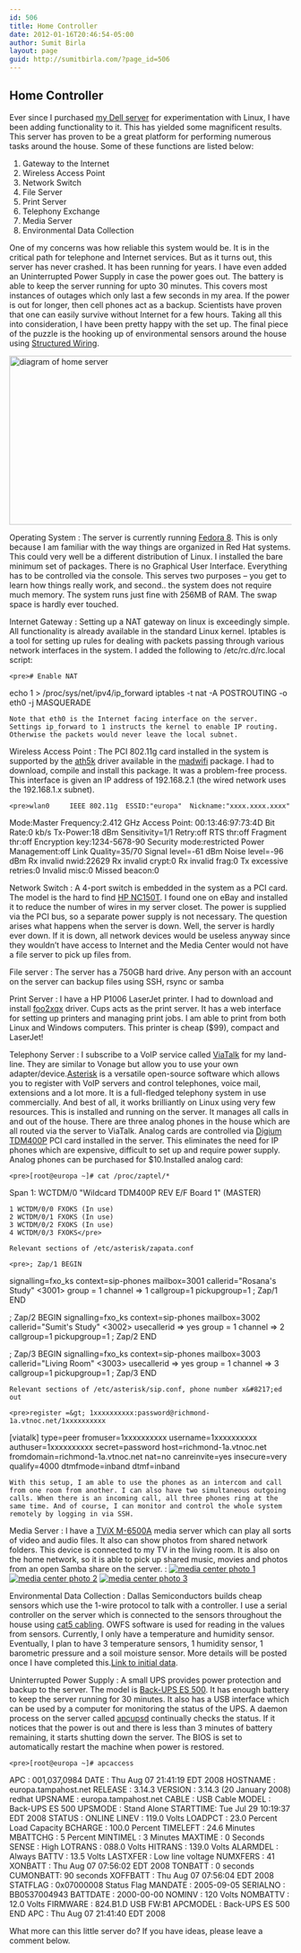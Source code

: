 ```yaml
---
id: 506
title: Home Controller
date: 2012-01-16T20:46:54-05:00
author: Sumit Birla
layout: page
guid: http://sumitbirla.com/?page_id=506
---
```

## Home Controller

Ever since I purchased [my Dell server](http://sumit.tampahost.net/2005/02/new-server-setup/ "New server: Dell PowerEdge SC420") for experimentation with Linux, I have been adding functionality to it. This has yielded some magnificent results. This server has proven to be a great platform for performing numerous tasks around the house. Some of these functions are listed below:

  1. Gateway to the Internet
  2. Wireless Access Point
  3. Network Switch
  4. File Server
  5. Print Server
  6. Telephony Exchange
  7. Media Server
  8. Environmental Data Collection

One of my concerns was how reliable this system would be. It is in the critical path for telephone and Internet services. But as it turns out, this server has never crashed. It has been running for years. I have even added an Uninterrupted Power Supply in case the power goes out. The battery is able to keep the server running for upto 30 minutes. This covers most instances of outages which only last a few seconds in my area. If the power is out for longer, then cell phones act as a backup. Scientists have proven that one can easily survive without Internet for a few hours. Taking all this into consideration, I have been pretty happy with the set up. The final piece of the puzzle is the hooking up of environmental sensors around the house using [Structured Wiring](http://sumit-old.tampahost.net/projects/wiring.php).

<div>
  <img class="aligncenter" src="http://sumit-old.tampahost.net/projects/images/europa_large.gif" alt="diagram of home server" width="520" height="301" />
</div>

Operating System
:   The server is currently running [Fedora 8](http://fedoraproject.org/). This is only because I am familiar with the way things are organized in Red Hat systems. This could very well be a different distribution of Linux. I installed the bare minimum set of packages. There is no Graphical User Interface. Everything has to be controlled via the console. This serves two purposes &#8211; you get to learn how things really work, and second.. the system does not require much memory. The system runs just fine with 256MB of RAM. The swap space is hardly ever touched.

Internet Gateway
:   Setting up a NAT gateway on linux is exceedingly simple. All functionality is already available in the standard Linux kernel. Iptables is a tool for setting up rules for dealing with packets passing through various network interfaces in the system. I added the following to /etc/rc.d/rc.local script:</p> 
    
    <pre># Enable NAT
echo 1 &gt; /proc/sys/net/ipv4/ip_forward
iptables -t nat -A POSTROUTING -o eth0 -j MASQUERADE</pre>
    
    Note that eth0 is the Internet facing interface on the server. Settings ip_forward to 1 instructs the kernel to enable IP routing. Otherwise the packets would never leave the local subnet.

Wireless Access Point
:   The PCI 802.11g card installed in the system is supported by the [ath5k](http://madwifi.org/wiki/About/ath5k) driver available in the [madwifi](http://madwifi.org/) package. I had to download, compile and install this package. It was a problem-free process. This interface is given an IP address of 192.168.2.1 (the wired network uses the 192.168.1.x subnet).</p> 
    
    <pre>wlan0     IEEE 802.11g  ESSID:"europa"  Nickname:"xxxx.xxxx.xxxx"
Mode:Master  Frequency:2.412 GHz  Access Point: 00:13:46:97:73:4D
Bit Rate:0 kb/s   Tx-Power:18 dBm   Sensitivity=1/1
Retry:off   RTS thr:off   Fragment thr:off
Encryption key:1234-5678-90   Security mode:restricted
Power Management:off
Link Quality=35/70  Signal level=-61 dBm  Noise level=-96 dBm
Rx invalid nwid:22629  Rx invalid crypt:0  Rx invalid frag:0
Tx excessive retries:0  Invalid misc:0   Missed beacon:0</pre>

Network Switch
:   A 4-port switch is embedded in the system as a PCI card. The model is the hard to find [HP NC150T](http://h20000.www2.hp.com/bizsupport/TechSupport/Home.jsp?lang=en&cc=us&prodTypeId=329290&prodSeriesId=428161). I found one on eBay and installed it to reduce the number of wires in my server closet. The power is supplied via the PCI bus, so a separate power supply is not necessary. The question arises what happens when the server is down. Well, the server is hardly ever down. If it is down, all network devices would be useless anyway since they wouldn&#8217;t have access to Internet and the Media Center would not have a file server to pick up files from.

File server
:   The server has a 750GB hard drive. Any person with an account on the server can backup files using SSH, rsync or samba

Print Server
:   I have a HP P1006 LaserJet printer. I had to download and install [foo2xqx](http://foo2xqx.rkkda.com/) driver. Cups acts as the print server. It has a web interface for setting up printers and managing print jobs. I am able to print from both Linux and Windows computers. This printer is cheap ($99), compact and LaserJet!

Telephony Server
:   I subscribe to a VoIP service called [ViaTalk](http://www.viatalk.com/) for my land-line. They are similar to Vonage but allow you to use your own adapter/device.[Asterisk](http://www.asterisk.org/) is a versatile open-source software which allows you to register with VoIP servers and control telephones, voice mail, extensions and a lot more. It is a full-fledged telephony system in use commercially. And best of all, it works brilliantly on Linux using very few resources. This is installed and running on the server. It manages all calls in and out of the house. There are three analog phones in the house which are all routed via the server to ViaTalk. Analog cards are controlled via [Digium TDM400P](http://www.digiumcards.com/tdm400p.html) PCI card installed in the server. This eliminates the need for IP phones which are expensive, difficult to set up and require power supply. Analog phones can be purchased for $10.Installed analog card:</p> 
    
    <pre>[root@europa ~]# cat /proc/zaptel/*
Span 1: WCTDM/0 "Wildcard TDM400P REV E/F Board 1" (MASTER) 

	1 WCTDM/0/0 FXOKS (In use)
	2 WCTDM/0/1 FXOKS (In use)
	3 WCTDM/0/2 FXOKS (In use)
	4 WCTDM/0/3 FXOKS</pre>
    
    Relevant sections of /etc/asterisk/zapata.conf
    
    <pre>; Zap/1 BEGIN
signalling=fxo_ks
context=sip-phones
mailbox=3001
callerid="Rosana's Study" &lt;3001&gt;
group = 1
channel =&gt; 1
callgroup=1
pickupgroup=1
; Zap/1 END

; Zap/2 BEGIN
signalling=fxo_ks
context=sip-phones
mailbox=3002
callerid="Sumit's Study" &lt;3002&gt;
usecallerid =&gt; yes
group = 1
channel =&gt; 2
callgroup=1
pickupgroup=1
; Zap/2 END

; Zap/3 BEGIN
signalling=fxo_ks
context=sip-phones
mailbox=3003
callerid="Living Room" &lt;3003&gt;
usecallerid =&gt; yes
group = 1
channel =&gt; 3
callgroup=1
pickupgroup=1
; Zap/3 END</pre>
    
    Relevant sections of /etc/asterisk/sip.conf, phone number x&#8217;ed out
    
    <pre>register =&gt; 1xxxxxxxxxx:password@richmond-1a.vtnoc.net/1xxxxxxxxxx

[viatalk]
type=peer
fromuser=1xxxxxxxxxx
username=1xxxxxxxxxx
authuser=1xxxxxxxxxx
secret=password
host=richmond-1a.vtnoc.net
fromdomain=richmond-1a.vtnoc.net
nat=no
canreinvite=yes
insecure=very
qualify=4000
dtmfmode=inband
dtmf=inband</pre>
    
    With this setup, I am able to use the phones as an intercom and call from one room from another. I can also have two simultaneous outgoing calls. When there is an incoming call, all three phones ring at the same time. And of course, I can monitor and control the whole system remotely by logging in via SSH.

Media Server
:   I have a [TViX M-6500A](http://www.tvix.co.kr/Eng/products/HDM6500A.aspx) media server which can play all sorts of video and audio files. It also can show photos from shared network folders. This device is connected to my TV in the living room. It is also on the home network, so it is able to pick up shared music, movies and photos from an open Samba share on the server.
:   [![media center photo 1](http://sumit-old.tampahost.net/projects/images/mediacenter1_sm.jpg)](http://sumit-old.tampahost.net/photo/display.php?img=/projects/images/mediacenter1.jpg) [![media center photo 2](http://sumit-old.tampahost.net/projects/images/mediacenter2_sm.jpg)](http://sumit-old.tampahost.net/photo/display.php?img=/projects/images/mediacenter2.jpg) [![media center photo 3](http://sumit-old.tampahost.net/projects/images/mediacenter3_sm.jpg)](http://sumit-old.tampahost.net/photo/display.php?img=/projects/images/mediacenter3.jpg)

Environmental Data Collection
:   Dallas Semiconductors builds cheap sensors which use the 1-wire protocol to talk with a controller. I use a serial controller on the server which is connected to the sensors throughout the house using [cat5 cabling](http://sumit-old.tampahost.net/projects/wiring.php). OWFS software is used for reading in the values from sensors. Currently, I only have a temperature and humidity sensor. Eventually, I plan to have 3 temperature sensors, 1 humidity sensor, 1 barometric pressure and a soil moisture sensor. More details will be posted once I have completed this.[Link to initial data](http://sumit-old.tampahost.net/projects/ha-data.php).

Uninterrupted Power Supply
:   A small UPS provides power protection and backup to the server. The model is [Back-UPS ES 500](http://www.apc.com/resource/include/techspec_index.cfm?base_sku=BE500U). It has enough battery to keep the server running for 30 minutes. It also has a USB interface which can be used by a computer for monitoring the status of the UPS. A daemon process on the server called [apcupsd](http://www.apcupsd.org/) continually checks the status. If it notices that the power is out and there is less than 3 minutes of battery remaining, it starts shutting down the server. The BIOS is set to automatically restart the machine when power is restored.</p> 
    
    <pre>[root@europa ~]# apcaccess
APC      : 001,037,0984
DATE     : Thu Aug 07 21:41:19 EDT 2008
HOSTNAME : europa.tampahost.net
RELEASE  : 3.14.3
VERSION  : 3.14.3 (20 January 2008) redhat
UPSNAME  : europa.tampahost.net
CABLE    : USB Cable
MODEL    : Back-UPS ES 500
UPSMODE  : Stand Alone
STARTTIME: Tue Jul 29 10:19:37 EDT 2008
STATUS   : ONLINE
LINEV    : 119.0 Volts
LOADPCT  :  23.0 Percent Load Capacity
BCHARGE  : 100.0 Percent
TIMELEFT :  24.6 Minutes
MBATTCHG : 5 Percent
MINTIMEL : 3 Minutes
MAXTIME  : 0 Seconds
SENSE    : High
LOTRANS  : 088.0 Volts
HITRANS  : 139.0 Volts
ALARMDEL : Always
BATTV    : 13.5 Volts
LASTXFER : Low line voltage
NUMXFERS : 41
XONBATT  : Thu Aug 07 07:56:02 EDT 2008
TONBATT  : 0 seconds
CUMONBATT: 90 seconds
XOFFBATT : Thu Aug 07 07:56:04 EDT 2008
STATFLAG : 0x07000008 Status Flag
MANDATE  : 2005-09-05
SERIALNO : BB0537004943
BATTDATE : 2000-00-00
NOMINV   : 120 Volts
NOMBATTV :  12.0 Volts
FIRMWARE : 824.B1.D USB FW:B1
APCMODEL : Back-UPS ES 500
END APC  : Thu Aug 07 21:41:40 EDT 2008</pre>

What more can this little server do? If you have ideas, please leave a comment below.